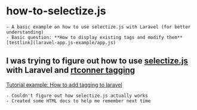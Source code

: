 # how-to-selectize.js
    - A basic example on how to use selectize.js with Laravel (for better understanding)
    - Basic question: **How to display existing tags and modify them**
    [testlink](laravel-app.js-example/app.js)

## I was trying to figure out how to use [selectize.js](https://selectize.github.io/selectize.js/) with Laravel and [rtconner tagging](https://github.com/rtconner/laravel-tagging)
[Tutorial example: How to add tagging to laravel](https://laravel-news.com/how-to-add-tagging-to-your-laravel-app)

    - Couldn't figure out how selectize.js actually works
    - Created some HTML docs to help me remember next time
